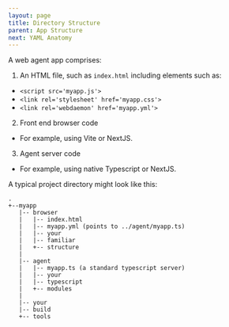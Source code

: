 ```yaml
---
layout: page
title: Directory Structure
parent: App Structure
next: YAML Anatomy
---
```

A web agent app comprises:
1. An HTML file, such as `index.html` including elements such as:
  - `<script src='myapp.js'>`
  - `<link rel='stylesheet' href='myapp.css'>`
  - `<link rel='webdaemon' href='myapp.yml'>`
2. Front end browser code
  - For example, using Vite or NextJS.
3. Agent server code
  - For example, using native Typescript or NextJS.

A typical project directory might look like this:

```
.
+--myapp
   |-- browser
   |   |-- index.html
   |   |-- myapp.yml (points to ../agent/myapp.ts)
   |   |-- your
   |   |-- familiar
   |   +-- structure
   |
   |-- agent
   |   |-- myapp.ts (a standard typescript server)
   |   |-- your
   |   |-- typescript
   |   +-- modules
   |
   |-- your
   |-- build
   +-- tools

```
